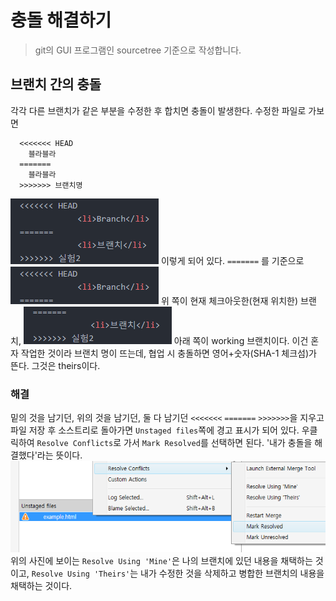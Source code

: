 # 충돌 해결하기
> git의 GUI 프로그램인 sourcetree 기준으로 작성합니다.

## 브랜치 간의 충돌
각각 다른 브랜치가 같은 부분을 수정한 후 합치면 충돌이 발생한다. 수정한 파일로 가보면
```git
  <<<<<<< HEAD
    블라블라
  =======
    블라블라
  >>>>>>> 브랜치명
```
![resolving-merge-conflict1](../img/resolving-merge-conflict1.png "resolving-merge-conflict1")
이렇게 되어 있다. `=======` 를 기준으로
![resolving-merge-conflict2](../img/resolving-merge-conflict2.png "resolving-merge-conflict2")
위 쪽이 현재 체크아웃한(현재 위치한) 브랜치,
![resolving-merge-conflict3](../img/resolving-merge-conflict3.png "resolving-merge-conflict3")
아래 쪽이 working 브랜치이다. 이건 혼자 작업한 것이라 브랜치 명이 뜨는데, 협업 시 충돌하면 영어+숫자(SHA-1 체크섬)가 뜬다. 그것은 theirs이다.
### 해결
밑의 것을 남기던, 위의 것을 남기던, 둘 다 남기던 `<<<<<<<` `=======` `>>>>>>>`을 지우고 파일 저장 후 소스트리로 돌아가면 `Unstaged files`쪽에 경고 표시가 되어 있다. 우클릭하여 `Resolve Conflicts`로 가서 `Mark Resolved`를 선택하면 된다. '내가 충돌을 해결했다'라는 뜻이다.
![resolving-merge-conflict4](../img/resolving-merge-conflict4.png "resolving-merge-conflict4")
위의 사진에 보이는 `Resolve Using 'Mine'`은 나의 브랜치에 있던 내용을 채택하는 것이고, `Resolve Using 'Theirs'`는 내가 수정한 것을 삭제하고 병합한 브랜치의 내용을 채택하는 것이다.
